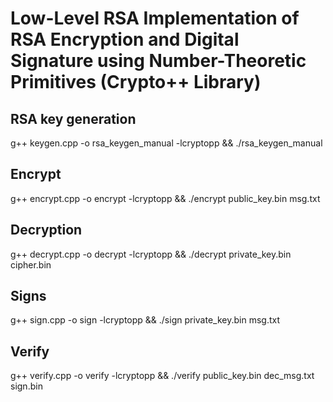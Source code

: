 # Low-Level RSA Implementation of RSA Encryption and Digital Signature using Number-Theoretic Primitives (Crypto++ Library)

## RSA key generation
g++ keygen.cpp -o rsa_keygen_manual -lcryptopp && ./rsa_keygen_manual

## Encrypt
g++ encrypt.cpp -o encrypt -lcryptopp && ./encrypt public_key.bin msg.txt

## Decryption
g++ decrypt.cpp -o decrypt -lcryptopp && ./decrypt private_key.bin cipher.bin

## Signs
g++ sign.cpp -o sign -lcryptopp && ./sign private_key.bin msg.txt

## Verify
g++ verify.cpp -o verify -lcryptopp && ./verify public_key.bin dec_msg.txt sign.bin